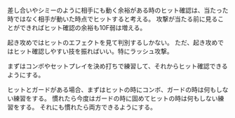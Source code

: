 差し合いやシミーのように相手にも動く余裕がある時のヒット確認は、当たった時ではなく相手が動いた時点でヒットすると考える。
攻撃が当たる前に見ることができればヒット確認の余裕も10F弱は増える。

起き攻めではヒットのエフェクトを見て判別するしかない。
ただ、起き攻めではヒット確認しやすい技を振ればいい。特にラッシュ攻撃。

まずはコンボやセットプレイを決め打ちで練習して、それからヒット確認できるようにする。

ヒットとガードがある場合、まずはヒットの時にコンボ、ガードの時は何もしない練習をする。
慣れたら今度はガードの時に固めてヒットの時は何もしない練習をする。
それにも慣れたら両方できるようにする。
